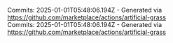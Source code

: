 Commits: 2025-01-01T05:48:06.194Z - Generated via https://github.com/marketplace/actions/artificial-grass
<br>
Commits: 2025-01-01T05:48:06.194Z - Generated via https://github.com/marketplace/actions/artificial-grass
<br>
